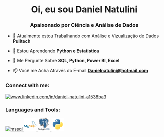 <h1 align="center">Oi, eu sou Daniel Natulini</h1>
<h3 align="center">Apaixonado por Ciência e Análise de Dados</h3>

- 🔭 Atualmente estou Trabalhando com Análise e Vizualização de Dados **Pulltech**

- 🌱 Estou Aprendendo **Python e Estatistica**

- 💬 Me Pergunte Sobre **SQL, Python, Power BI, Excel**

- 📫 Você me Acha Através do E-mail **Danielnatulini@hotmail.com**

<h3 align="left">Connect with me:</h3>
<p align="left">
<a href="https://linkedin.com/in/www.linkedin.com/in/daniel-natulini-a1538ba3" target="blank"><img align="center" src="https://raw.githubusercontent.com/rahuldkjain/github-profile-readme-generator/master/src/images/icons/Social/linked-in-alt.svg" alt="www.linkedin.com/in/daniel-natulini-a1538ba3" height="30" width="40" /></a>
</p>

<h3 align="left">Languages and Tools:</h3>
<p align="left"> <a href="https://www.microsoft.com/en-us/sql-server" target="_blank" rel="noreferrer"> <img src="https://www.svgrepo.com/show/303229/microsoft-sql-server-logo.svg" alt="mssql" width="40" height="40"/> </a> <a href="https://www.mysql.com/" target="_blank" rel="noreferrer"> <img src="https://raw.githubusercontent.com/devicons/devicon/master/icons/mysql/mysql-original-wordmark.svg" alt="mysql" width="40" height="40"/> </a> <a href="https://www.postgresql.org" target="_blank" rel="noreferrer"> <img src="https://raw.githubusercontent.com/devicons/devicon/master/icons/postgresql/postgresql-original-wordmark.svg" alt="postgresql" width="40" height="40"/> </a> <a href="https://www.python.org" target="_blank" rel="noreferrer"> <img src="https://raw.githubusercontent.com/devicons/devicon/master/icons/python/python-original.svg" alt="python" width="40" height="40"/> </a> </p>

<!---
- 👋 Hi, I’m @dannatu
- 👀 I’m interested in ...
- 🌱 I’m currently learning ...
- 💞️ I’m looking to collaborate on ...
- 📫 How to reach me ...


dannatu/dannatu is a ✨ special ✨ repository because its `README.md` (this file) appears on your GitHub profile.
You can click the Preview link to take a look at your changes.
--->
